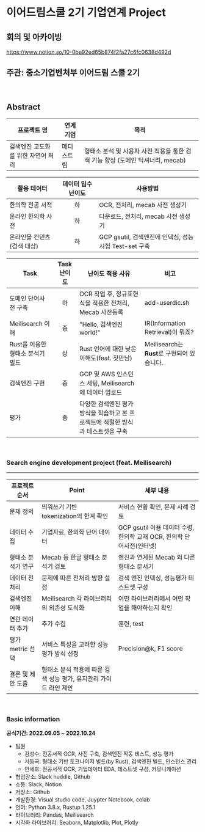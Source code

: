 # 이어드림스쿨 2기 기업연계 Project

## 회의 및 아카이빙 

https://www.notion.so/10-0be92ed65b874f2fa27c6fc0638d492d

## 주관: 중소기업벤처부 이어드림 스쿨 2기

<br>

## Abstract

| 프로젝트 명 | 연계 기업 | 목적 |
|------------------| ------ | ----- |
| 검색엔진 고도화를 위한 자연어 처리 | 메디스트림 | 형태소 분석 및 사용자 사전 적용을 통한 검색 기능 향상 (도메인 딕셔너리, mecab)|

| 활용 데이터 |     데이터 입수 난이도    |      사용방법     |
|------------------| :------: | ----- |
| 한의학 전공 서적| 하 | OCR, 전처리, mecab 사전 생성기 |
| 온라인 한의학 사전| 하 | 다운로드, 전처리, mecab 사전 생성기 |
| 온라인몰 컨텐츠(검색 대상) | 하 | GCP gsutil, 검색엔진에 인덱싱, 성능시험 Test-set 구축 |

|  Task  |  Task 난이도  |  난이도 적용 사유  |  비고 |
|------------------| :------: | ----- | ----- |
| 도메인 단어사전 구축 | 하 | OCR 작업 후, 정규표현식을 적용한 전처리, Mecab 사전등록 | add-userdic.sh |
| Meilisearch 이해 | 중 | "Hello, 검색엔진 world!" | IR(Information Retrieval)이 뭐죠? |
| Rust를 이용한 형태소 분석기 빌드 | 상 | Rust 언어에 대한 낮은 이해도(feat. 첫만남) | Meilisearch는 **Rust**로 구현되어 있습니다. |
| 검색엔진 구현 | 중 | GCP 및 AWS 인스턴스 세팅, Meilisearch에 데이터 업로드 | |
| 평가 | 중 | 다양한 검색엔진 평가방식을 학습하고 본 프로젝트에 적절한 방식과 테스트셋을 구축 | 

<br>

### Search engine development project (feat. Meilisearch)

---

|  프로젝트 순서 |     Point    | 세부 내용 |  
|------------------| -----|------|
| 문제 정의 | 띄워쓰기 기반 tokenization의 한계 확인 | 서비스 현황 확인, 문제 사례 검토 |
| 데이터 수집 | 기업자료, 한의학 단어 데이터 | GCP gsutil 이용 데이터 수령, 한의학 교재 OCR, 한의학 단어사전(인터넷) |
| 형태소 분석기 연구 | Mecab 등 한글 형태소 분석기 검토 | 엔진과 연계된 Mecab 외 다른 형태소 분서기 |
| 데이터 전처리 | 문제에 따른 전처리 방향 설정 | 검색 엔진 인덱싱, 성능평가 테스트셋 구성 |
| 검색엔진 이해 | Meilisearch 각 라이브러리의 의존성 도식화 | 어떤 라이브러리에서 어떤 작업을 해야하는지 확인 |
| 연관 데이터 추가|추가 수집 | 훈련, test |
| 평가 metric 선택 | 서비스 특성을 고려한 성능평가 방식 선정 | Precision@k, F1 score |   
| 결론 및 제안 도출 | 형태소 분석 적용에 따른 검색 성능 평가, 유지관리 가이드 라인 제안 | |

<br>

### Basic information

**공식기간: 2022.09.05 ~ 2022.10.24**


- 팀원
  - 김성수: 전공서적 OCR, 사전 구축, 검색엔진 작동 테스트, 성능 평가
  - 서동국: 형태소 기반 토크나이저 빌드(by Rust), 검색엔진 빌드, 인스턴스 관리
  - 안세호: 전공서적 OCR, 기업데이터 EDA, 테스트셋 구성, 커뮤니케이션
- 협업장소: Slack huddle, Github
- 소통: Slack, Notion
- 저장소: Github
- 개발환경: Visual studio code, Juypter Notebook, colab
- 언어: Python 3.8.x, Rustup 1.25.1 
- 라이브러리: Pandas, Meilisearch
- 시각화 라이브러리: Seaborn, Matplotlib, Plot, Plotly
